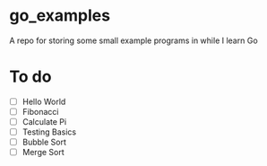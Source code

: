 # go_examples
A repo for storing some small example programs in while I learn Go

# To do
- [ ] Hello World
- [ ] Fibonacci
- [ ] Calculate Pi
- [ ] Testing Basics
- [ ] Bubble Sort
- [ ] Merge Sort
